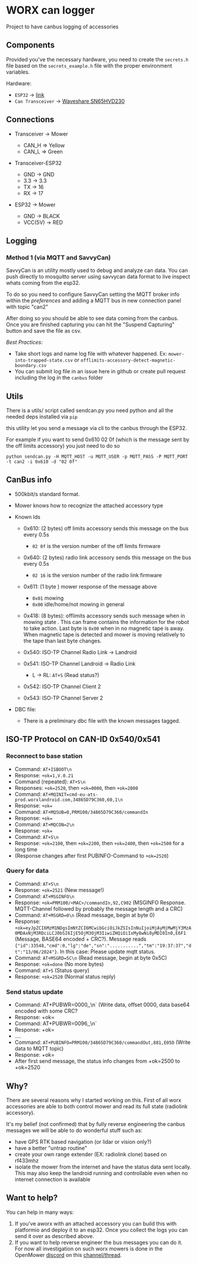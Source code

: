 # WORX can logger

Project to have canbus logging of accessories 

## Components

Provided you've the necessary hardware, you need to create the `secrets.h` file based on the `secrets_example.h` file with the proper environment variables.

Hardware:

* `ESP32` -> [link](https://amzn.to/3pe0XVP)
* `Can Transceiver` -> [Waveshare SN65HVD230](https://www.banggood.com/Waveshare-SN65HVD230-CAN-Bus-Module-Communication-CAN-Bus-Transceiver-Development-Board-p-1693712.html?rmmds=myorder&cur_warehouse=CN)

## Connections

  * Transceiver -> Mower
  
    * CAN_H => Yellow
    * CAN_L => Green
  
  * Transceiver-ESP32

    * GND -> GND
    * 3.3 -> 3.3
    * TX -> 16
    * RX -> 17
  
  * ESP32 -> Mower

    * GND -> BLACK
    * VCC(5V) -> RED

## Logging

### Method 1 (via MQTT and SavvyCan)

SavvyCan is an utility mostly used to debug and analyze can data. You can push directly to mosquitto server using savvycan data format to live inspect whats coming from the esp32.

To do so you need to configure SavvyCan setting the MQTT broker info within the *preferences* and adding a MQTT bus in new connection panel with topic "can2"

After doing so you should be able to see data coming from the canbus. Once you are finished capturing you can hit the "Suspend Capturing" button and save the file as csv. 

*Best Practices*:

  * Take short logs and name log file with whatever happened. Ex: `mower-into-trapped-state.csv` or `offlimits-accessory-detect-magnetic-boundary.csv`
  * You can submit log file in an issue here in github or create pull request including the log in the `canbus` folder


## Utils

There is a utils/ script called sendcan.py you need python and all the needed deps installed via `pip`

this utility let you send a message via cli to the canbus through the ESP32. 

For example if you want to send 0x610 02 0f (which is the message sent by the off limits accessory) you just need to do so

```
python sendcan.py -H MQTT_HOST -u MQTT_USER -p MQTT_PASS -P MQTT_PORT -t can2 -i 0x610 -d "02 0f"
```
## CanBus info

  * 500kbit/s standard format.
  * Mower knows how to recognize the attached accessory type
  * Known Ids

    * 0x610: (2 bytes) off limits accessory sends this message on the bus every 0.5s
        * `02 0f` is the version number of the off limits firmware
    * 0x640: (2 bytes) radio link accessory sends this message on the bus every 0.5s
        * `02 16` is the version number of the radio link firmware
    * 0x611: (1 byte ) mower response of the message above
        * `0x01` mowing
        * `0x00` idle/home/not mowing in general
    * 0x418: (8 bytes): offlimits accessory sends such message when in mowing state . This can frame contains the information for the robot to take action. Last byte is `0x00` when in no magnetic tape is away. When magnetic tape is detected and mower is moving relatively to the tape than last byte changes. 
    * 0x540: ISO-TP Channel Radio Link -> Landroid
    * 0x541: ISO-TP Channel Landroid -> Radio Link
        * L -> RL: `AT+S` (Read status?)
    
    * 0x542: ISO-TP Channel Client 2
    * 0x543: ISO-TP Channel Server 2
  * DBC file:

    * There is a preliminary dbc file with the known messages tagged.

## ISO-TP Protocol on CAN-ID 0x540/0x541

### Reconnect to base station
* Command: `AT+ISBOOT\n`
* Response: `+ok=1,V.0.21`
* Command (repeated): `AT+S\n`
* Responses: `+ok=2520`, then `+ok=0000`, then `+ok=2000`
* Command: `AT+MQINIT=cmd-eu-ats-prod.worxlandroid.com,34865D79C360,60,1\n`
* Response: `+ok=`
* Command: `AT+MQSUB=0,PRM100/34865D79C360/commandIn`
* Response: `+ok=`
* Command: `AT+MQCON=2\n`
* Response: `+ok=`
* Command: `AT+S\n`
* Response: `+ok=2100`, then `+ok=2200`, then `+ok=2400`, then `+ok=2500` for a long time
* (Response changes after first PUBINFO-Command to `+ok=2520`)

### Query for data
* Command: `AT+S\n`
* Response: `+ok=2521` (New message!)
* Command: `AT+MSGINFO\n`
* Response: `+ok=PRM100/<MAC>/commandIn,92,C902` (MSGINFO Response. MQTT-Channel followed by probably the message length and a CRC)
* Command: `AT+MSGRD=0\n` (Read message, begin at byte 0)
* Response: `+ok=eyJpZCI6MzM1NDgsImNtZCI6MCwibGciOiJkZSIsInNuIjoiMjAyMjMwMjY3MzA0MDAxNjM3RDciLCJ0bSI6IjE5OjM3OjM3IiwiZHQiOiIxMy8wNi8yMDI0In0,E6F1` (Message, BASE64 encoded + CRC?). Message reads `{"id":33548,"cmd":0,"lg":"de","sn":"...........","tm":"19:37:37","dt":"13/06/2024"}`. In this case: Please update mqtt status.
* Command: `AT+MSGRD=5C\n` (Read message, begin at byte 0x5C)
* Response: `+ok=done` (No more bytes)
* Command: `AT+S` (Status query)
* Response: `+ok=2520` (Normal status reply)

### Send status update        
* Command: AT+PUBWR=0000,<base64-data>,<CRC>\n` (Write data, offset 0000, data base64 encoded with some CRC?
* Response: +ok=
* Command: AT+PUBWR=0096,<base64-data>,<CRC>\n`
* Response: +ok=
* ....
* Command: `AT+PUBINFO=PRM100/34865D79C360/commandOut,881,E05D` (Write data to MQTT topic)
* Response: +ok=
* After first send message, the status info changes from +ok=2500 to +ok=2520




## Why?
  
There are several reasons why I started working on this. First of all worx accessories are able to both control mower and read its full state (radiolink accessory). 

It's my belief (not confirmed) that by fully reverse engineering the canbus messages we will be able to do wonderful stuff such as:

  * have GPS RTK based navigation (or lidar or vision only?)
  * have a better "untrap routine"
  * create your own range extender (EX: radiolink clone) based on rf433mhz 
  * isolate the mower from the internet and have the status data sent locally. This may also keep the landroid running and controllable even when no internet connection is available

## Want to help?

You can help in many ways:

  1. If you've  aworx with an attached accessory you can build this with platformio and deploy it to an esp32. Once you collect the logs you can send it over as described above.
  2. If you want to help reverse engineer the bus messages you can do it. For now all investigation on such worx mowers is done in the OpenMower [discord](https://discord.gg/jE7QNaSxW7) on this  [channel/thread](https://discord.com/channels/958476543846412329/966633787133947914).


